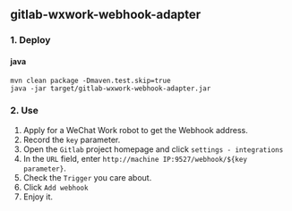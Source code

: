 ## gitlab-wxwork-webhook-adapter

### 1. Deploy
#### java
```
mvn clean package -Dmaven.test.skip=true
java -jar target/gitlab-wxwork-webhook-adapter.jar
```

### 2. Use
1. Apply for a WeChat Work robot to get the Webhook address.
2. Record the `key` parameter.
3. Open the `Gitlab` project homepage and click `settings - integrations`
4. In the `URL` field, enter `http://machine IP:9527/webhook/${key parameter}`.
5. Check the `Trigger` you care about.
6. Click `Add webhook`
7. Enjoy it.